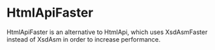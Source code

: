 # HtmlApiFaster
HtmlApiFaster is an alternative to HtmlApi, which uses XsdAsmFaster instead of XsdAsm in order to increase performance.
